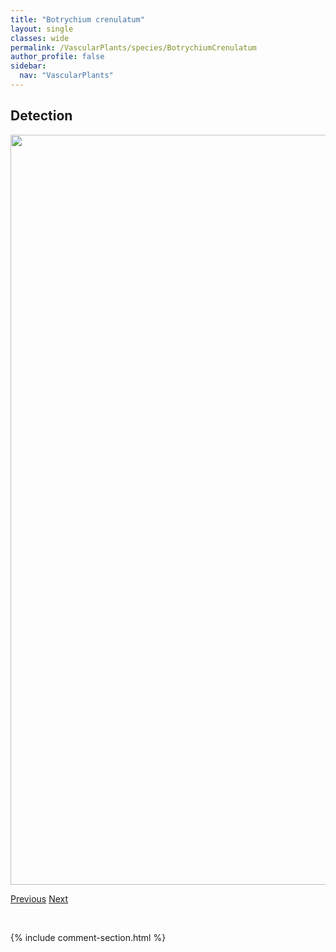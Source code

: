 ```yaml
---
title: "Botrychium crenulatum"
layout: single
classes: wide
permalink: /VascularPlants/species/BotrychiumCrenulatum
author_profile: false
sidebar:
  nav: "VascularPlants"
---
```


<h2>Detection</h2>

<a href="https://drive.google.com/uc?export=view&id=1HukAg6qmnZImUZIJG16SF9OPKd1RScU9">
<img src="https://drive.google.com/uc?export=view&id=1HukAg6qmnZImUZIJG16SF9OPKd1RScU9" height = "1200" width = "800">
</a>


<a href="/DevelopmentWebsite/VascularPlants/species/Botrychium" class="pagination--pager" title="Botrychium">Previous</a> <a href="/DevelopmentWebsite/VascularPlants/species/BotrypusVirginianus" class="pagination--pager" title="Virginia Grape Fern">Next</a>

<p>&nbsp;</p>

{% include comment-section.html %}

